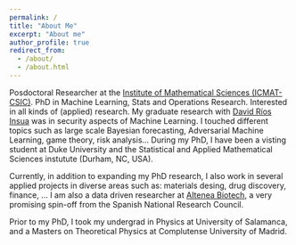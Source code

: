 ```yaml
---
permalink: /
title: "About Me"
excerpt: "About me"
author_profile: true
redirect_from:
  - /about/
  - /about.html
---
```


Posdoctoral Researcher at the [Institute of Mathematical Sciences (ICMAT-CSIC)](https://www.icmat.es/es).
PhD in Machine Learning, Stats and Operations Research. Interested in all kinds of (applied) research.
My graduate research with [David Ríos Insua](https://www.icmat.es/drios) was in
security aspects of Machine Learning. I touched different topics such as
large scale Bayesian forecasting, Adversarial Machine Learning, game theory,
risk analysis... During my PhD, I have been a visting student at Duke University and the
Statistical and Applied Mathematical Sciences instutute (Durham, NC, USA).

Currently, in addition to expanding my PhD research, I also work in several applied projects in diverse areas such as:
materials desing, drug discovery, finance, ...
I am also a data driven researcher at [AItenea Biotech](https://aitenea.com/en/), a very promising
spin-off from the Spanish National Research Council.

Prior to my PhD, I took my undergrad in Physics at University of Salamanca,
and a Masters on Theoretical Physics at Complutense University of Madrid.
